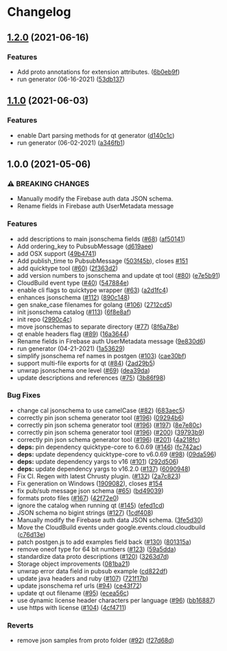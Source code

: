 # Changelog

## [1.2.0](https://www.github.com/googleapis/google-cloudevents/compare/v1.1.0...v1.2.0) (2021-06-16)


### Features

* Add proto annotations for extension attributes. ([6b0eb9f](https://www.github.com/googleapis/google-cloudevents/commit/6b0eb9f3dbe1591664849d67b332eb43af3741c4))
* run generator (06-16-2021) ([53db137](https://www.github.com/googleapis/google-cloudevents/commit/53db137a47468eb2827f6c14dd99e693307b614a))

## [1.1.0](https://www.github.com/googleapis/google-cloudevents/compare/v1.0.0...v1.1.0) (2021-06-03)


### Features

* enable Dart parsing methods for qt generator ([d140c1c](https://www.github.com/googleapis/google-cloudevents/commit/d140c1cbc033da488acfc7d9d3b601773c810ac6))
* run generator (06-02-2021) ([a346fb1](https://www.github.com/googleapis/google-cloudevents/commit/a346fb11330cacc2f5dd1b12d76627854cbebd45))

## 1.0.0 (2021-05-06)


### ⚠ BREAKING CHANGES

* Manually modify the Firebase auth data JSON schema.
* Rename fields in Firebase auth UserMetadata message

### Features

* add descriptions to main jsonschema fields ([#68](https://www.github.com/googleapis/google-cloudevents/issues/68)) ([af50141](https://www.github.com/googleapis/google-cloudevents/commit/af50141cea3707b98154535d5447d4ae69b968dd))
* Add ordering_key to PubsubMessage ([d619aee](https://www.github.com/googleapis/google-cloudevents/commit/d619aee336c4a4e09127736626e4d03cee8cf745))
* add OSX support ([49b4741](https://www.github.com/googleapis/google-cloudevents/commit/49b4741907572f43249d3090df2a1362a355b44f))
* Add publish_time to PubsubMessage ([503f45b](https://www.github.com/googleapis/google-cloudevents/commit/503f45bd0fb70665937aec307ec6d2559a084fe4)), closes [#151](https://www.github.com/googleapis/google-cloudevents/issues/151)
* add quicktype tool ([#60](https://www.github.com/googleapis/google-cloudevents/issues/60)) ([2f363d2](https://www.github.com/googleapis/google-cloudevents/commit/2f363d24bbb3428a92c5838d5d25629d8817719e))
* add version numbers to jsonschema and update qt tool ([#80](https://www.github.com/googleapis/google-cloudevents/issues/80)) ([e7e5b91](https://www.github.com/googleapis/google-cloudevents/commit/e7e5b911841649abec744ab9cb1ff778845a121c))
* CloudBuild event type ([#40](https://www.github.com/googleapis/google-cloudevents/issues/40)) ([547884e](https://www.github.com/googleapis/google-cloudevents/commit/547884e212bf7b83119b672218e79c08a1161383))
* enable cli flags to quicktype wrapper ([#63](https://www.github.com/googleapis/google-cloudevents/issues/63)) ([a2d1fc4](https://www.github.com/googleapis/google-cloudevents/commit/a2d1fc4983fb11f4b9a97d9f2a46e3c080a2c2e3))
* enhances jsonschema ([#112](https://www.github.com/googleapis/google-cloudevents/issues/112)) ([890c148](https://www.github.com/googleapis/google-cloudevents/commit/890c1481557b80d8c514bcd7a6eacd0b213fc7a5))
* gen snake_case filenames for golang ([#106](https://www.github.com/googleapis/google-cloudevents/issues/106)) ([2712cd5](https://www.github.com/googleapis/google-cloudevents/commit/2712cd5b04152a20660d80ef85ca59cfe193daf3))
* init jsonschema catalog ([#113](https://www.github.com/googleapis/google-cloudevents/issues/113)) ([6f8e8af](https://www.github.com/googleapis/google-cloudevents/commit/6f8e8af9baf6d5464d4e6e09881362cf986089df))
* init repo ([2990c4c](https://www.github.com/googleapis/google-cloudevents/commit/2990c4c6267f5de69471fac91f1cf91a3d2d3518))
* move jsonschemas to separate directory ([#77](https://www.github.com/googleapis/google-cloudevents/issues/77)) ([8f6a78e](https://www.github.com/googleapis/google-cloudevents/commit/8f6a78e99388099c247bbb14498dd3f3370408d5))
* qt enable headers flag ([#89](https://www.github.com/googleapis/google-cloudevents/issues/89)) ([16a3644](https://www.github.com/googleapis/google-cloudevents/commit/16a3644614b00cbf30a2545b9998e34f0662ff5f))
* Rename fields in Firebase auth UserMetadata message ([9e830d6](https://www.github.com/googleapis/google-cloudevents/commit/9e830d64984e03baab8b16751d89fdf55fa188b6))
* run generator (04-21-2021) ([1a53629](https://www.github.com/googleapis/google-cloudevents/commit/1a53629cf9007b98c6e9812695b31c693f782061))
* simplify jsonschema ref names in postgen ([#103](https://www.github.com/googleapis/google-cloudevents/issues/103)) ([cae30bf](https://www.github.com/googleapis/google-cloudevents/commit/cae30bf4f78365d8c7a787443b1725b26f39d691))
* support multi-file exports for qt ([#84](https://www.github.com/googleapis/google-cloudevents/issues/84)) ([2ad29b5](https://www.github.com/googleapis/google-cloudevents/commit/2ad29b5132bcf1572b0ce240e1bcf7e757a7b7b3))
* unwrap jsonschema one level ([#69](https://www.github.com/googleapis/google-cloudevents/issues/69)) ([dea39da](https://www.github.com/googleapis/google-cloudevents/commit/dea39dac2ca54fe2eb209b5650814ab9a9c6cede))
* update descriptions and references ([#75](https://www.github.com/googleapis/google-cloudevents/issues/75)) ([3b86f98](https://www.github.com/googleapis/google-cloudevents/commit/3b86f982fc30d0aef5e37eb6b658bcf21f95fff3))


### Bug Fixes

* change cal jsonschema to use camelCase ([#82](https://www.github.com/googleapis/google-cloudevents/issues/82)) ([683aec5](https://www.github.com/googleapis/google-cloudevents/commit/683aec5ecf1757bb1848aca468504f5a0033fe15))
* correctly pin json schema generator tool ([#196](https://www.github.com/googleapis/google-cloudevents/issues/196)) ([09294b6](https://www.github.com/googleapis/google-cloudevents/commit/09294b6d1f84e46189c9adc0cde8c9de38f7768b))
* correctly pin json schema generator tool ([#196](https://www.github.com/googleapis/google-cloudevents/issues/196)) ([#197](https://www.github.com/googleapis/google-cloudevents/issues/197)) ([8e7e80c](https://www.github.com/googleapis/google-cloudevents/commit/8e7e80c5540bba2024eaf5050acf626439821ab9))
* correctly pin json schema generator tool ([#196](https://www.github.com/googleapis/google-cloudevents/issues/196)) ([#200](https://www.github.com/googleapis/google-cloudevents/issues/200)) ([39793b9](https://www.github.com/googleapis/google-cloudevents/commit/39793b991571ef9ba1753cffd56329b27289623d))
* correctly pin json schema generator tool ([#196](https://www.github.com/googleapis/google-cloudevents/issues/196)) ([#201](https://www.github.com/googleapis/google-cloudevents/issues/201)) ([4a218fc](https://www.github.com/googleapis/google-cloudevents/commit/4a218fc86b9fe4e57a612f312ff99d0d5c8eb180))
* **deps:** pin dependency quicktype-core to 6.0.69 ([#146](https://www.github.com/googleapis/google-cloudevents/issues/146)) ([fc742ac](https://www.github.com/googleapis/google-cloudevents/commit/fc742ace41f7854ed67e3314af45d7e5c5260654))
* **deps:** update dependency quicktype-core to v6.0.69 ([#98](https://www.github.com/googleapis/google-cloudevents/issues/98)) ([09da596](https://www.github.com/googleapis/google-cloudevents/commit/09da596a810068f6580041dc840f80d5c80beecc))
* **deps:** update dependency yargs to v16 ([#101](https://www.github.com/googleapis/google-cloudevents/issues/101)) ([292d506](https://www.github.com/googleapis/google-cloudevents/commit/292d5063a71383cc83bde06a0083debf841cefe9))
* **deps:** update dependency yargs to v16.2.0 ([#137](https://www.github.com/googleapis/google-cloudevents/issues/137)) ([6090948](https://www.github.com/googleapis/google-cloudevents/commit/609094887929df753cf0ac040ee532f8c1a8546d))
* Fix CI. Regen with latest Chrusty plugin. ([#132](https://www.github.com/googleapis/google-cloudevents/issues/132)) ([2a7c823](https://www.github.com/googleapis/google-cloudevents/commit/2a7c823d9fdb4f9ec09b65113f0911c05ace0ff8))
* Fix generation on Windows ([1909082](https://www.github.com/googleapis/google-cloudevents/commit/190908255564974d0bacdd9d1c4afa107f0dc495)), closes [#154](https://www.github.com/googleapis/google-cloudevents/issues/154)
* fix pub/sub message json schema ([#65](https://www.github.com/googleapis/google-cloudevents/issues/65)) ([bd49039](https://www.github.com/googleapis/google-cloudevents/commit/bd49039a16e594cfeb1947baf316ea5b6b3e0390))
* formats proto files ([#167](https://www.github.com/googleapis/google-cloudevents/issues/167)) ([42f72e0](https://www.github.com/googleapis/google-cloudevents/commit/42f72e07dfbe606e071338007a8a060eff1a7c8e))
* ignore the catalog when running qt ([#145](https://www.github.com/googleapis/google-cloudevents/issues/145)) ([efed1cd](https://www.github.com/googleapis/google-cloudevents/commit/efed1cda2e660c0c4fe0ad676921c7cdd88e2d85))
* JSON schema no bigint strings ([#127](https://www.github.com/googleapis/google-cloudevents/issues/127)) ([1cdf408](https://www.github.com/googleapis/google-cloudevents/commit/1cdf4081652ae72c17ca64a3607aceef3bcf621c))
* Manually modify the Firebase auth data JSON schema. ([3fe5d30](https://www.github.com/googleapis/google-cloudevents/commit/3fe5d3010c39a695436eb83c560dc703be6cac36))
* Move the CloudBuild events under google.events.cloud.cloudbuild ([c76d13e](https://www.github.com/googleapis/google-cloudevents/commit/c76d13e4159bd707aa32319e046e267f6d206cf3))
* patch postgen.js to add examples field back ([#130](https://www.github.com/googleapis/google-cloudevents/issues/130)) ([801315a](https://www.github.com/googleapis/google-cloudevents/commit/801315a9305daba35c167525eb951e079f44cf58))
* remove oneof type for 64 bit numbers ([#123](https://www.github.com/googleapis/google-cloudevents/issues/123)) ([59a5dda](https://www.github.com/googleapis/google-cloudevents/commit/59a5dda8c3db0dc993dd6577edeba5e428be4186))
* standardize data proto descriptions ([#120](https://www.github.com/googleapis/google-cloudevents/issues/120)) ([3263d7d](https://www.github.com/googleapis/google-cloudevents/commit/3263d7d01860134221a1abf7a98cbeb5899a78e8))
* Storage object improvements ([081ba21](https://www.github.com/googleapis/google-cloudevents/commit/081ba213a3f503c010d29159bc40fe0d47401346))
* unwrap error data field in pubsub example ([cd822df](https://www.github.com/googleapis/google-cloudevents/commit/cd822dfc422eb9542c7e73765718179cd211e033))
* update java headers and ruby ([#107](https://www.github.com/googleapis/google-cloudevents/issues/107)) ([721f17b](https://www.github.com/googleapis/google-cloudevents/commit/721f17bd0ea56b085b6f0b7ec66bb7aeb1d96b0e))
* update jsonschema ref urls ([#94](https://www.github.com/googleapis/google-cloudevents/issues/94)) ([ce43f72](https://www.github.com/googleapis/google-cloudevents/commit/ce43f72c13382cc42d34e87278e2159f3273d33d))
* update qt out filename ([#95](https://www.github.com/googleapis/google-cloudevents/issues/95)) ([ecea56c](https://www.github.com/googleapis/google-cloudevents/commit/ecea56c1a3eba1c36079d658e3c7f9bef8807ec0))
* use dynamic license header characters per language ([#96](https://www.github.com/googleapis/google-cloudevents/issues/96)) ([bb16887](https://www.github.com/googleapis/google-cloudevents/commit/bb168877a804fcafa63ba3c6a9adaa8e19ef3222))
* use https with license ([#104](https://www.github.com/googleapis/google-cloudevents/issues/104)) ([4cf4711](https://www.github.com/googleapis/google-cloudevents/commit/4cf4711850a99c603c27cca7502ca45851076d00))


### Reverts

* remove json samples from proto folder ([#92](https://www.github.com/googleapis/google-cloudevents/issues/92)) ([f27d68d](https://www.github.com/googleapis/google-cloudevents/commit/f27d68dc7cea6f7345830280af89c10d4c62b243))

